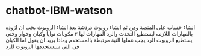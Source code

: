 # chatbot-IBM-watson
انشاء حساب على المنصة ومن ثم انشاء روبوت دردشة
بعد انشاء الروبوت يجب ان ازوده بالمهارات اللازمه ليستطيع التحدث والرد
المهارات لها ٣ مكونات نوايا وكيان وحوار وحتى يستطيع الروبوت الرد يجب عملها
النية مرتبطة بالمستخدم وماذا يريد ان يقول
اما الكيان في التي سيستخدمها الروبوت للرد
